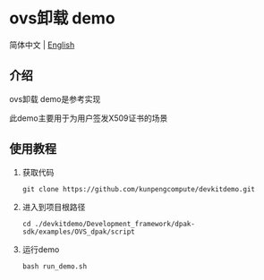 # ovs卸载 demo

简体中文 | [English](README_en.md)

## 介绍
ovs卸载 demo是参考实现

此demo主要用于为用户签发X509证书的场景

## 使用教程

1. 获取代码

   ```shell
   git clone https://github.com/kunpengcompute/devkitdemo.git
   ```

2. 进入到项目根路径

   ```shell
   cd ./devkitdemo/Development_framework/dpak-sdk/examples/OVS_dpak/script
   ```
3. 运行demo

   ```shell
   bash run_demo.sh
   ```
